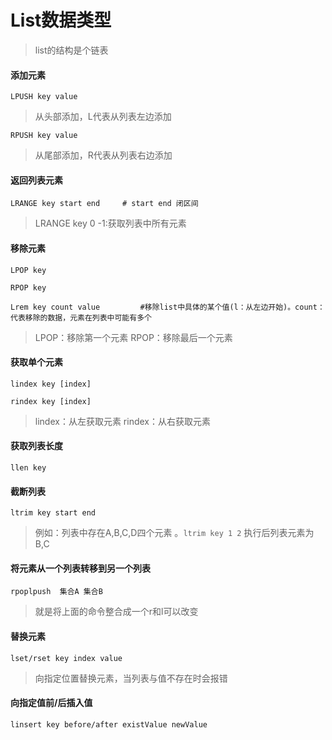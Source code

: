 # List数据类型

> list的结构是个链表



#### 添加元素

```
LPUSH key value
```

> 从头部添加，L代表从列表左边添加

```
RPUSH key value
```

> 从尾部添加，R代表从列表右边添加

#### 返回列表元素

```shell
LRANGE key start end     # start end 闭区间
```

> LRANGE key 0 -1:获取列表中所有元素

#### 移除元素

```
LPOP key 
```

```
RPOP key
```

```shell
Lrem key count value         #移除list中具体的某个值(l：从左边开始)。count：代表移除的数据，元素在列表中可能有多个
```

> LPOP：移除第一个元素  RPOP：移除最后一个元素

#### 获取单个元素

```
lindex key [index]
```

```
rindex key [index]
```

> lindex：从左获取元素  rindex：从右获取元素

#### 获取列表长度

```
llen key
```

#### 截断列表

```
ltrim key start end 
```

> 例如：列表中存在A,B,C,D四个元素 。`ltrim key 1 2` 执行后列表元素为B,C

#### 将元素从一个列表转移到另一个列表

```
rpoplpush  集合A 集合B
```

> 就是将上面的命令整合成一个r和l可以改变

#### 替换元素

```
lset/rset key index value
```

> 向指定位置替换元素，当列表与值不存在时会报错

#### 向指定值前/后插入值

```
linsert key before/after existValue newValue
```

